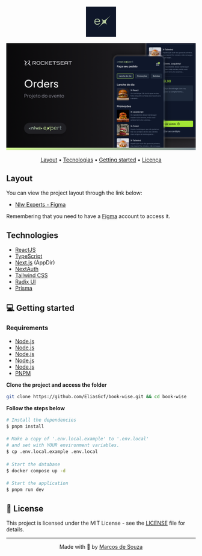 <p align="center">
  <img src=".github/logo.png" width="80px" height="80px" />
</p>

<!-- <p align="center">
  <a href="LICENSE"><img alt="GitHub" src="https://img.shields.io/github/license/EliasGcf/book-wise?color=%239694F5"></a>
</p> -->

<p align="center">
  <img src=".github/cover.png">
</p>

<p align="center">
  <a href="#-layout">Layout</a> •
  <a href="#-technologies">Tecnologias</a> •
  <a href="#-getting-started">Getting started</a> •
  <a href="#-license">Licença</a>
</p>

## Layout

You can view the project layout through the link below:

<!-- TODO: Fix link -->

- [Nlw Experts - Figma](https://www.figma.com/@rocketseat)

Remembering that you need to have a [Figma](http://figma.com) account to access it.

## Technologies

- [ReactJS](https://reactjs.org/)
- [TypeScript](https://www.typescriptlang.org/)
- [Next.js](https://nextjs.org/) (AppDir)
- [NextAuth](https://next-auth.js.org/)
- [Tailwind CSS](https://tailwindcss.com/)
- [Radix UI](https://www.radix-ui.com/)
- [Prisma](https://www.prisma.io/)

## 💻 Getting started

### Requirements

- [Node.js](https://nodejs.org/en/)
- [Node.js](https://nodejs.org/en/)
- [Node.js](https://nodejs.org/en/)
- [Node.js](https://nodejs.org/en/)
- [Node.js](https://nodejs.org/en/)
- [PNPM](https://pnpm.io/)

**Clone the project and access the folder**

```bash
git clone https://github.com/EliasGcf/book-wise.git && cd book-wise
```

**Follow the steps below**

```bash
# Install the dependencies
$ pnpm install

# Make a copy of '.env.local.example' to '.env.local'
# and set with YOUR environment variables.
$ cp .env.local.example .env.local

# Start the database
$ docker compose up -d

# Start the application
$ pnpm run dev
```

## 📝 License

This project is licensed under the MIT License - see the [LICENSE](LICENSE) file for details.

---

<p align="center">
  Made with 💜 by <a href="https://www.linkedin.com/in/eliasgcf/">Marcos de Souza</a>
</p>
